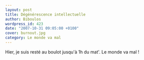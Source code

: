 ```yaml
---
layout: post
title: Dégénérescence intellectuelle
author: Biboulos
wordpress_id: 423
date: "2007-10-31 09:05:00 +0100"
cover: burnout.jpg
category: Le monde va mal
---
```


Hier, je suis resté au boulot jusqu'à 1h du mat'. Le monde va mal !
